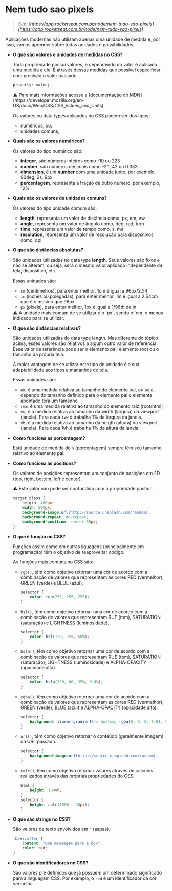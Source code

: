 # Nem tudo sao pixels

> *Site: [https://app.rocketseat.com.br/node/nem-tudo-sao-pixels](https://app.rocketseat.com.br/node/nem-tudo-sao-pixels)*
> 

Aplicações modernas não utilizam apenas uma unidade de medida e, por isso, vamos aprender sobre todas unidades e possibilidades.

- **O que são valores e unidades de medidas no CSS?**
    
    Toda propriedade possui valores, e dependendo do valor é aplicado uma medida a ele. É através dessas medidas que possível especificar com precisão o valor passado.
    
    ```css
    property: value;
    ```
    
    <aside>
    ⚠️ Para mais informações acesse a [documentação do MDN](https://developer.mozilla.org/en-US/docs/Web/CSS/CSS_Values_and_Units).
    
    </aside>
    
    Os valores ou data types aplicados no CSS podem ser dos tipos:
    
    - numéricos, ou;
    - unidades comuns;
- **Quais são os valores numéricos?**
    
    Os valores do tipo numérico são:
    
    - **integer**, são números inteiros como -10 ou 223
    - **number**, são números decimais como -2.1, 42 ou 0.333
    - **dimension**, é um **number** com uma unidade junto, por exemplo, 90deg, 2s, 9px
    - **percentagem**, representa a fração de outro número, por exemplo, 12%
- **Quais são os valores de unidades comuns?**
    
    Os valores do tipo unidade comum são:
    
    - **length**, representa um valor de distância como, px, em, vw
    - **angle**, representa um valor de ângulo como, deg, rad, turn
    - **time**, representa um valor de tempo como, s, ms
    - **resolution**, representa um valor de resolução para dispositivos como, dpi
- **O que são distâncias absolutas?**
    
    São unidades utilizadas no data type **length**. Seus valores são fixos e não se alteram, ou seja, será o mesmo valor aplicado independente da tela, dispositivo, etc.
    
    Essas unidades são:
    
    - `cm` (centímetros), para enter melhor, 1cm é igual a 96px/2.54
    - `in` (inches ou polegadas), para enter melhor, 1in é igual a 2.54cm que é o mesmo que 96px
    - `px` (pixels), para enter melhor, 1px é igual a 1/96th de in
    
    <aside>
    ⚠️ A unidade mais comum de se utilizar é o `px`, sendo o `cm` o menos indicado para se utilizar.
    
    </aside>
    
- **O que são distâncias relativas?**
    
    São unidades utilizadas do data type length. Mas diferente do tópico acima, esses valores são relativos a algum outro valor de referência. Esse valor de referência pode ser o elemento pai, elemento root ou o tamanho da própria tela.
    
    A maior vantagem de se utiizar este tipo de unidade é a sua adaptabilidade aos tipos e mananhos de tela.
    
    Essas unidades são:
    
    - `em`, é uma medida relativa ao tamanho do elemento pai, ou seja, dependo do tamanho definido para o elemento pai o elemente apontado terá um tamanho
    - `rem`, é uma medida relativa ao tamanho do elemento raiz (root/html)
    - `vw`, é a medida relativa ao tamanho da width (largura) da viewport (janela). Para cada `1vw` é trabalha 1% da largura da janela.
    - `vh`, é a medida relativa ao tamanho da heigth (altura) da viewport (janela). Para cada 1vh é trabalha 1% da altura da janela.
- **Como funciona as porcentagem?**
    
    Está unidade de medida de `%` (porcentagem) sempre têm seu tamanho relativo ao elemento pai.
    
- **Como funciona as positions?**
    
    Os valores de posições representam um conjunto de posições em 2D (top, right, bottom, left e center).
    
    <aside>
    ⚠️ Este valor não pode ser confundido com a propriedade postion.
    
    </aside>
    
    ```css
    target_class {
    	heigth: 400px;
    	width: 500px;
    	background-image:url(http://source.unsplash.com/random);
    	background-repeat: no-repeat;
    	background-position: center 50px;
    }
    ```
    
- **O que é função no CSS?**
    
    Funções assim como em outras liguagens (principalmente em programação) têm o objetivo de reaproveitar código.
    
    As funções mais comuns no CSS são:
    
    - `rgb()`, têm como objetivo retornar uma cor de acordo com a combinação de valores que representam as cores RED (vermelhor), GREEN (verde) e BLUE (azul).
        
        ```css
        selector { 
        	color: rgb(255, 255, 255); 
        }
        ```
        
    - `hsl()`, têm como objetivo retornar uma cor de acordo com a combinação de valores que representam RUE (tom), SATURATION (saturação) e LIGHTNESS (luminosidade).
        
        ```css
        selector { 
        	color: hsl(120, 75%, 50%); 
        }
        ```
        
    - `hsla()`, têm como objetivo retornar uma cor de acordo com a combinação de valores que representam RUE (tom), SATURATION (saturação), LIGHTNESS (luminosidade) e ALPHA-OPACITY (opacidade alfa).
        
        ```css
        selector { 
        	color: hsla(120, 80, 35%, 0.4%); 
        }
        ```
        
    - `rgba()`, têm como objetivo retornar uma cor de acordo com a combinação de valores que representam as cores RED (vermelhor), GREEN (verde), BLUE (azul) e ALPHA-OPACITY (opacidade alfa).
        
        ```css
        selector { 
        	background: linear-gradient(to bottom, rgba(0, 0, 0, 0.8), transparent)};
        }
        ```
        
    - `url()`, têm como objetivo retornar o conteúdo (geralmente imagem) da URL passada.
        
        ```css
        selector { 
        	background-image:url(http://source.unsplash.com/random);
        }
        ```
        
    - `calc()`, têm como objetivo retornar valores através de calculos realizados através das próprias propriedades do CSS.
        
        ```css
        html {
        	height: 100vh;
        }
        selector {
        	height: calc(100% - 20px);
        }
        ```
        
- **O que são strings no CSS?**
    
    São valores de texto envolvidos em `"` (aspas).
    
    ```css
    .box::after {
    	content: "Uma mensagem para a box";
    	color: red;
    }
    ```
    
- **O que são identificadores no CSS?**
    
    São valores pré definidos que já possuem um determinado significado para a linguagem CSS. Por exemplo, o `red` é um identificador da cor vermelha.